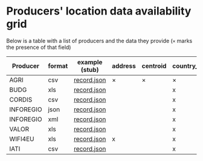 # Producers' location data availability grid

Below is a table with a list of producers and the data they provide (`×` marks the presence of that field)

| Producer  | format | example (stub)   | address | centroid | country_code | nuts | postal_code | region | town |
| --------- | ------ | ---------------- | ------- | -------- | ------------ | ---- | ----------- | ------ | ---- |
| AGRI      | csv    | [record.json][1] | ×       | ×        | ×            |      | ×           |        | x    |
| BUDG      | xls    | [record.json][2] |         |          | x            |      |             |        |      |
| CORDIS    | csv    | [record.json][3] |         |          | x            |      |             |        |      |
| INFOREGIO | json   | [record.json][4] |         |          | x            | x    |             | x      |      |
| INFOREGIO | xml    | [record.json][5] |         |          | x            | x    |             | x      |      |
| VALOR     | xls    | [record.json][6] |         |          | x            |      |             |        |      |
| WIFI4EU   | xls    | [record.json][7] | x       |          | x            |      | x           |        | x    |
| IATI      | csv    | [record.json][8] |         |          | x            |      |             |        |      |

[1]: https://github.com/ec-europa/eubfr-data-lake/blob/master/services/ingestion/etl/agri/csv/test/stubs/record.json
[2]: https://github.com/ec-europa/eubfr-data-lake/blob/master/services/ingestion/etl/budg/xls/test/stubs/record.json
[3]: https://github.com/ec-europa/eubfr-data-lake/blob/master/services/ingestion/etl/cordis/csv/test/stubs/record.json
[4]: https://github.com/ec-europa/eubfr-data-lake/blob/master/services/ingestion/etl/inforegio/json/test/stubs/record.json
[5]: https://github.com/ec-europa/eubfr-data-lake/blob/master/services/ingestion/etl/inforegio/xml/test/stubs/record.json
[6]: https://github.com/ec-europa/eubfr-data-lake/blob/master/services/ingestion/etl/valor/xls/test/stubs/record.json
[7]: https://github.com/ec-europa/eubfr-data-lake/blob/master/services/ingestion/etl/wifi4eu/xls/test/stubs/record.json
[8]: https://github.com/ec-europa/eubfr-data-lake/blob/master/services/ingestion/etl/iati/csv/test/stubs/record.json
